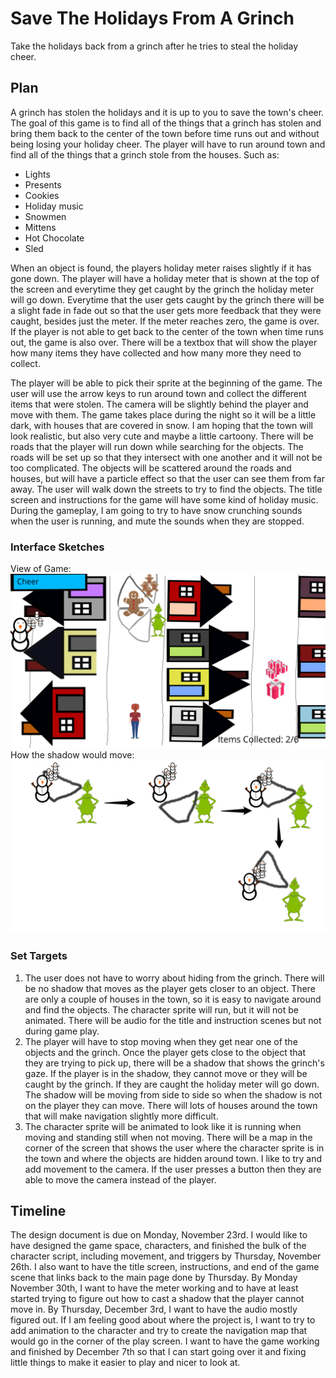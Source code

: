 # Save The Holidays From A Grinch
Take the holidays back from a grinch after he tries to steal the holiday cheer.  

## Plan
A grinch has stolen the holidays and it is up to you to save the town's cheer. The goal of this game is to find all of the things that a grinch has stolen and bring them back to the center of the town before time runs out and without being losing your holiday cheer. The player will have to run around town and find all of the things that a grinch stole from the houses. Such as:
* Lights
* Presents
* Cookies
* Holiday music
* Snowmen
* Mittens
* Hot Chocolate
* Sled

When an object is found, the players holiday meter raises slightly if it has gone down. The player will have a holiday meter that is shown at the top of the screen and everytime they get caught by the grinch the holiday meter will go down. Everytime that the user gets caught by the grinch there will be a slight fade in fade out so that the user gets more feedback that they were caught, besides just the meter. If the meter reaches zero, the game is over. If the player is not able to get back to the center of the town when time runs out, the game is also over. There will be a textbox that will show the player how many items they have collected and how many more they need to collect.  


The player will be able to pick their sprite at the beginning of the game. The user will use the arrow keys to run around town and collect the different items that were stolen. The camera will be slightly behind the player and move with them. The game takes place during the night so it will be a little dark, with houses that are covered in snow. I am hoping that the town will look realistic, but also very cute and maybe a little cartoony. There will be roads that the player will run down while searching for the objects. The roads will be set up so that they intersect with one another and it will not be too complicated. The objects will be scattered around the roads and houses, but will have a particle effect so that the user can see them from far away. The user will walk down the streets to try to find the objects. The title screen and instructions for the game will have some kind of holiday music. During the gameplay, I am going to try to have snow crunching sounds when the user is running, and mute the sounds when they are stopped. 

### Interface Sketches
View of Game: ![alt text](https://github.com/lh3006a/csc470-fall2020/blob/master/exercises/final/Drawing.png)
How the shadow would move: ![alt text](https://github.com/lh3006a/csc470-fall2020/blob/master/exercises/final/Shadow.png)

### Set Targets
1. The user does not have to worry about hiding from the grinch. There will be no shadow that moves as the player gets closer to an object. There are only a couple of houses in the town, so it is easy to navigate around and find the objects. The character sprite will run, but it will not be animated. There will be audio for the title and instruction scenes but not during game play. 
2. The player will have to stop moving when they get near one of the objects and the grinch. Once the player gets close to the object that they are trying to pick up, there will be a shadow that shows the grinch's gaze. If the player is in the shadow, they cannot move or they will be caught by the grinch. If they are caught the holiday meter will go down. The shadow will be moving from side to side so when the shadow is not on the player they can move. There will lots of houses around the town that will make navigation slightly more difficult. 
3. The character sprite will be animated to look like it is running when moving and standing still when not moving. There will be a map in the corner of the screen that shows the user where the character sprite is in the town and where the objects are hidden around town. I like to try and add movement to the camera. If the user presses a button then they are able to move the camera instead of the player. 

## Timeline
The design document is due on Monday, November 23rd. I would like to have designed the game space, characters, and finished the bulk of the character script, including movement, and triggers by Thursday, November 26th. I also want to have the title screen, instructions, and end of the game scene that links back to the main page done by Thursday. By Monday November 30th, I want to have the meter working and to have at least started trying to figure out how to cast a shadow that the player cannot move in. By Thursday, December 3rd, I want to have the audio mostly figured out. If I am feeling good about where the project is, I want to try to add animation to the character and try to create the navigation map that would go in the corner of the play screen. I want to have the game working and finished by December 7th so that I can start going over it and fixing little things to make it easier to play and nicer to look at. 



